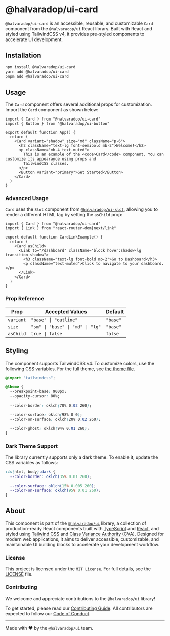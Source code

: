 # @halvaradop/ui-card

`@halvaradop/ui-card` is an accessible, reusable, and customizable `Card` component from the `@halvaradop/ui` React library. Built with React and styled using TailwindCSS v4, it provides pre-styled components to accelerate UI development.

## Installation

```bash
npm install @halvaradop/ui-card
yarn add @halvaradop/ui-card
pnpm add @halvaradop/ui-card
```

## Usage

The `Card` component offers several additional props for customization. Import the `Card` component as shown below:

```tsx
import { Card } from "@halvaradop/ui-card"
import { Button } from "@halvaradop/ui-button"

export default function App() {
  return (
    <Card variant="shadow" size="md" className="p-6">
      <h2 className="text-lg font-semibold mb-2">Welcome!</h2>
      <p className="mb-4 text-muted">
        This is an example of the <code>Card</code> component. You can customize its appearance using props and
        TailwindCSS classes.
      </p>
      <Button variant="primary">Get Started</Button>
    </Card>
  )
}
```

### Advanced Usage

`Card` uses the `Slot` component from [`@halvaradop/ui-slot`](https://github.com/halvaradop/ui/blob/master/packages/ui-slot/src/index.ts), allowing you to render a different HTML tag by setting the `asChild` prop:

```tsx
import { Card } from "@halvaradop/ui-card"
import { Link } from "react-router-dom|next/link"

export default function CardLinkExample() {
  return (
    <Card asChild>
      <Link to="/dashboard" className="block hover:shadow-lg transition-shadow">
        <h3 className="text-lg font-bold mb-2">Go to Dashboard</h3>
        <p className="text-muted">Click to navigate to your dashboard.</p>
      </Link>
    </Card>
  )
}
```

### Prop Reference

| Prop      | Accepted Values                  | Default  |
| --------- | -------------------------------- | -------- |
| `variant` | `"base" \| "outline"`            | `"base"` |
| `size`    | `"sm" \| "base" \| "md" \| "lg"` | `"base"` |
| `asChild` | `true \| false`                  | `false`  |

## Styling

The component supports TailwindCSS v4. To customize colors, use the following CSS variables. For the full theme, see [the theme file](https://github.com/halvaradop/ui/blob/master/tailwind.css).

```css
@import "tailwindcss";

@theme {
  --breakpoint-base: 900px;
  --opacity-cursor: 80%;

  --color-border: oklch(70% 0.02 260);

  --color-surface: oklch(98% 0 0);
  --color-on-surface: oklch(20% 0.02 260);

  --color-ghost: oklch(94% 0.01 260);
}
```

### Dark Theme Support

The library currently supports only a dark theme. To enable it, update the CSS variables as follows:

```css
:is(html, body).dark {
  --color-border: oklch(35% 0.01 260);

  --color-surface: oklch(15% 0.005 260);
  --color-on-surface: oklch(95% 0.01 260);
}
```

## About

This component is part of the [`@halvaradop/ui`](https://github.com/halvaradop/ui) library, a collection of production-ready React components built with [TypeScript](https://www.typescriptlang.org/) and [React](https://react.dev/), and styled using [Tailwind CSS](https://tailwindcss.com/) and [Class Variance Authority (CVA)](https://cva.style/). Designed for modern web applications, it aims to deliver accessible, customizable, and maintainable UI building blocks to accelerate your development workflow.

### License

This project is licensed under the `MIT License`. For full details, see the [LICENSE](https://github.com/halvaradop/ui/blob/master/LICENSE) file.

### Contributing

We welcome and appreciate contributions to the `@halvaradop/ui` library!

To get started, please read our [Contributing Guide](https://github.com/halvaradop/ui/blob/main/docs/CONTRIBUTING.md). All contributors are expected to follow our [Code of Conduct](https://github.com/halvaradop/.github/blob/main/.github/CODE_OF_CONDUCT.md).

---

Made with ❤️ by the `@halvaradop/ui` team.
